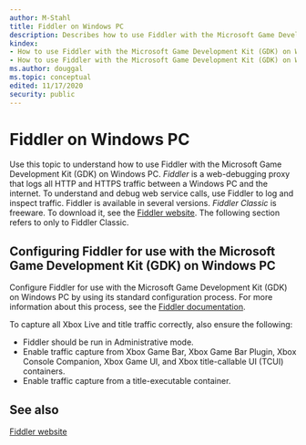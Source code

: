 ```yaml
---
author: M-Stahl
title: Fiddler on Windows PC
description: Describes how to use Fiddler with the Microsoft Game Development Kit (GDK) on Windows PC.
kindex:
- How to use Fiddler with the Microsoft Game Development Kit (GDK) on Windows desktop
- How to use Fiddler with the Microsoft Game Development Kit (GDK) on Windows PC
ms.author: douggal
ms.topic: conceptual
edited: 11/17/2020
security: public
---
```


# Fiddler on Windows PC

Use this topic to understand how to use Fiddler with the Microsoft Game Development Kit (GDK) on Windows PC. *Fiddler* is a web-debugging proxy that logs all HTTP and HTTPS traffic between a Windows PC and the internet. To understand and debug web service calls, use Fiddler to log and inspect traffic. Fiddler is available in several versions. *Fiddler Classic* is freeware. To download it, see the [Fiddler website](https://www.fiddler2.com/fiddler2/). The following section refers to only to Fiddler Classic.


## Configuring Fiddler for use with the Microsoft Game Development Kit (GDK) on Windows PC

Configure Fiddler for use with the Microsoft Game Development Kit (GDK) on Windows PC by using its standard configuration process. For more information about this process, see the [Fiddler documentation](https://docs.telerik.com/fiddler/configure-fiddler/tasks/configurefiddler).

To capture all Xbox Live and title traffic correctly, also ensure the following:

* Fiddler should be run in Administrative mode.
* Enable traffic capture from Xbox Game Bar, Xbox Game Bar Plugin, Xbox Console Companion, Xbox Game UI, and Xbox title-callable UI (TCUI) containers.
* Enable traffic capture from a title-executable container.


## See also

 [Fiddler website](https://www.fiddler2.com/fiddler2/)